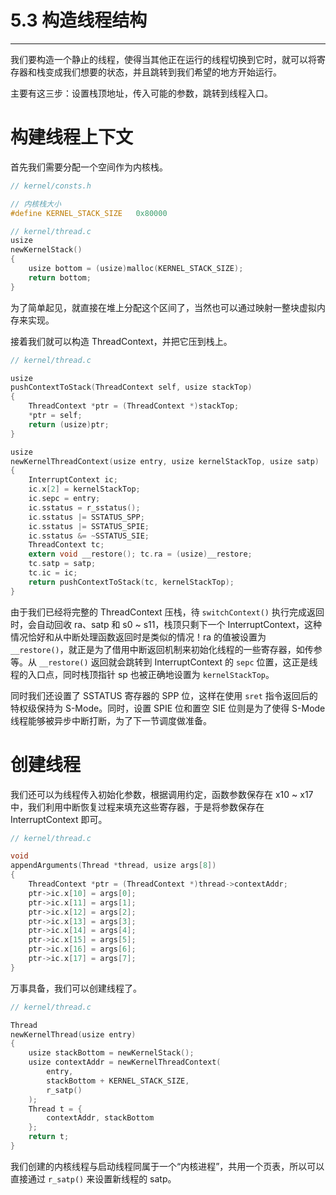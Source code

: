 # 5.3 构造线程结构

----

我们要构造一个静止的线程，使得当其他正在运行的线程切换到它时，就可以将寄存器和栈变成我们想要的状态，并且跳转到我们希望的地方开始运行。

主要有这三步：设置栈顶地址，传入可能的参数，跳转到线程入口。

# 构建线程上下文

首先我们需要分配一个空间作为内核栈。

```c
// kernel/consts.h

// 内核栈大小
#define KERNEL_STACK_SIZE   0x80000

// kernel/thread.c
usize
newKernelStack()
{
    usize bottom = (usize)malloc(KERNEL_STACK_SIZE);
    return bottom;
}
```

为了简单起见，就直接在堆上分配这个区间了，当然也可以通过映射一整块虚拟内存来实现。

接着我们就可以构造 ThreadContext，并把它压到栈上。

```c
// kernel/thread.c

usize
pushContextToStack(ThreadContext self, usize stackTop)
{
    ThreadContext *ptr = (ThreadContext *)stackTop;
    *ptr = self;
    return (usize)ptr;
}

usize
newKernelThreadContext(usize entry, usize kernelStackTop, usize satp)
{
    InterruptContext ic;
    ic.x[2] = kernelStackTop;
    ic.sepc = entry;
    ic.sstatus = r_sstatus();
    ic.sstatus |= SSTATUS_SPP;
    ic.sstatus |= SSTATUS_SPIE;
    ic.sstatus &= ~SSTATUS_SIE;
    ThreadContext tc;
    extern void __restore(); tc.ra = (usize)__restore;
    tc.satp = satp;
    tc.ic = ic;
    return pushContextToStack(tc, kernelStackTop);
}
```

由于我们已经将完整的 ThreadContext 压栈，待 `switchContext()` 执行完成返回时，会自动回收 ra、satp 和 s0 ~ s11，栈顶只剩下一个 InterruptContext，这种情况恰好和从中断处理函数返回时是类似的情况！ra 的值被设置为 `__restore()`，就正是为了借用中断返回机制来初始化线程的一些寄存器，如传参等。从 `__restore()` 返回就会跳转到 InterruptContext 的 `sepc` 位置，这正是线程的入口点，同时栈顶指针 sp 也被正确地设置为 `kernelStackTop`。

同时我们还设置了 SSTATUS 寄存器的 SPP 位，这样在使用 `sret` 指令返回后的特权级保持为 S-Mode。同时，设置 SPIE 位和置空 SIE 位则是为了使得 S-Mode 线程能够被异步中断打断，为了下一节调度做准备。

# 创建线程

我们还可以为线程传入初始化参数，根据调用约定，函数参数保存在 x10 ~ x17 中，我们利用中断恢复过程来填充这些寄存器，于是将参数保存在 InterruptContext 即可。

```c
// kernel/thread.c

void
appendArguments(Thread *thread, usize args[8])
{
    ThreadContext *ptr = (ThreadContext *)thread->contextAddr;
    ptr->ic.x[10] = args[0];
    ptr->ic.x[11] = args[1];
    ptr->ic.x[12] = args[2];
    ptr->ic.x[13] = args[3];
    ptr->ic.x[14] = args[4];
    ptr->ic.x[15] = args[5];
    ptr->ic.x[16] = args[6];
    ptr->ic.x[17] = args[7];
}
```

万事具备，我们可以创建线程了。

```c
// kernel/thread.c

Thread
newKernelThread(usize entry)
{
    usize stackBottom = newKernelStack();
    usize contextAddr = newKernelThreadContext(
        entry,
        stackBottom + KERNEL_STACK_SIZE,
        r_satp()
    );
    Thread t = {
        contextAddr, stackBottom
    };
    return t;
}
```

我们创建的内核线程与启动线程同属于一个“内核进程”，共用一个页表，所以可以直接通过 `r_satp()` 来设置新线程的 satp。